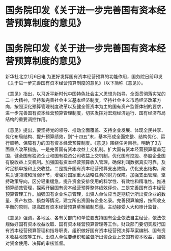 # 国务院印发《关于进一步完善国有资本经营预算制度的意见》

# 国务院印发《关于进一步完善国有资本经营预算制度的意见》

新华社北京1月6日电 为更好发挥国有资本经营预算的功能作用，国务院日前印发《关于进一步完善国有资本经营预算制度的意见》（以下简称《意见》）。

《意见》指出，以习近平新时代中国特色社会主义思想为指导，全面贯彻落实党的二十大精神，坚持和完善社会主义基本经济制度，坚持社会主义市场经济改革方向，按照深化预算管理制度改革以及健全管资本为主的国有资产监管体制的要求，进一步完善国有资本经营预算管理制度，切实发挥对宏观经济运行、国有经济布局结构的重要调控作用。

《意见》提出，要坚持党的领导、推动全面覆盖、支持企业发展、体现全民共享、优化布局结构、提升预算绩效，到“十四五”末，基本形成全面完整、结构优化、运行顺畅、保障有力的国有资本经营预算制度。《意见》围绕任务目标，明确了3方面重点改革措施。一是完善国有资本收益上交机制。扩大国有资本经营预算覆盖范围，健全国有独资企业和国有独资公司收益上交机制，优化国有控股、参股企业国有股收益上交机制。加强国有资本经营预算收入管理，确保利润数据真实可靠，及时足额申报和上交收益。二是提升国有资本经营预算支出效能。优化支出结构，聚焦关键领域和薄弱环节，增强对国家重大战略任务的财力保障。加强支出管理，坚持政策导向，区分轻重缓急，提升资金安排使用的科学性、有效性和精准性。推进预算绩效管理，探索开展国有资本经营预算整体绩效评价。三是完善国有资本经营预算管理工作。加强国有企业名录管理，出资人单位应当定期统计所出资企业的数量、资产权益、损益等情况，建立所出资国有企业名录。完善预算编报，按照收支平衡的原则，提高国有资本经营预算草案编制质量。主动接受人大和审计监督。

《意见》强调，各地区、各有关部门和单位要支持国有企业依法自主经营，依法依规做好国有资本收益收取、国有资本经营预算管理等工作。财政部门要切实履行国有资本经营预算管理和指导职责，组织做好国有资本经营预决算草案编制、国有资本收益收取等工作。出资人单位要组织和监督所出资企业上交国有资本收益，加强对资金使用、决算的审核监督。

